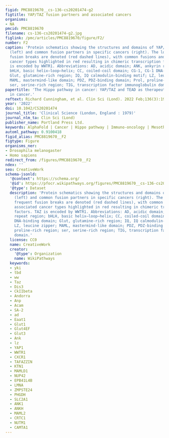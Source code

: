 ```yaml
---
figid: PMC8819670__cs-136-cs20201474-g2
figtitle: YAP/TAZ fusion partners and associated cancers
organisms:
- NA
pmcid: PMC8819670
filename: cs-136-cs20201474-g2.jpg
figlink: /pmc/articles/PMC8819670/figure/F2/
number: F2
caption: 'Protein schematics showing the structures and domains of YAP/TAZ proteins
  (left) and common fusion partners in specific cancers (right). The location of frequent
  fusion breaks are denoted (red dashed lines), with common fusions and associated
  cancer types highlighted in red resulting in chimeric transcription factors. TAZ
  is encoded by WWTR1. Abbreviations: AD, acidic domain; ANK, ankyrin repeat region;
  bHLH, basic helix–loop–helix; CC, coiled-coil domain; CG-1, CG-1 DNA-binding domain;
  Glut, glutamine-rich region; IQ, IQ calmodulin-binding motif; LZ, leucine zipper;
  MAML, mastermind-like domain; PDZ, PDZ-binding domain; Prol, proline-rich region;
  ser, serine-rich region; TIG, transcription factor immunoglobulin domain.'
papertitle: 'The Hippo pathway in cancer: YAP/TAZ and TEAD as therapeutic targets
  in cancer.'
reftext: Richard Cunningham, et al. Clin Sci (Lond). 2022 Feb;136(3):197-222.
year: '2022'
doi: 10.1042/CS20201474
journal_title: 'Clinical Science (London, England : 1979)'
journal_nlm_ta: Clin Sci (Lond)
publisher_name: Portland Press Ltd.
keywords: AlphaFold | Cancer | Hippo pathway | Immuno-oncology | Mesothelioma | Sarcoma
automl_pathway: 0.9100418
figid_alias: PMC8819670__F2
figtype: Figure
organisms_ner:
- Drosophila melanogaster
- Homo sapiens
redirect_from: /figures/PMC8819670__F2
ndex: ''
seo: CreativeWork
schema-jsonld:
  '@context': https://schema.org/
  '@id': https://pfocr.wikipathways.org/figures/PMC8819670__cs-136-cs20201474-g2.html
  '@type': Dataset
  description: 'Protein schematics showing the structures and domains of YAP/TAZ proteins
    (left) and common fusion partners in specific cancers (right). The location of
    frequent fusion breaks are denoted (red dashed lines), with common fusions and
    associated cancer types highlighted in red resulting in chimeric transcription
    factors. TAZ is encoded by WWTR1. Abbreviations: AD, acidic domain; ANK, ankyrin
    repeat region; bHLH, basic helix–loop–helix; CC, coiled-coil domain; CG-1, CG-1
    DNA-binding domain; Glut, glutamine-rich region; IQ, IQ calmodulin-binding motif;
    LZ, leucine zipper; MAML, mastermind-like domain; PDZ, PDZ-binding domain; Prol,
    proline-rich region; ser, serine-rich region; TIG, transcription factor immunoglobulin
    domain.'
  license: CC0
  name: CreativeWork
  creator:
    '@type': Organization
    name: WikiPathways
  keywords:
  - yki
  - tbd
  - ww
  - Taz
  - Dis3
  - CkIIbeta
  - Andorra
  - Anp
  - Acam
  - SA-2
  - ad
  - Eaat1
  - Glut1
  - Glut4EF
  - Glut3
  - Ank
  - lz
  - YAP1
  - WWTR1
  - CXCR1
  - TAFAZZIN
  - KTN1
  - MAMLD1
  - NUP42
  - EPB41L4B
  - LMNA
  - ZMPSTE24
  - PHGDH
  - SLC2A1
  - ANK1
  - ANKH
  - MAML2
  - CRTC1
  - NUTM1
  - CAMTA1
---
```

